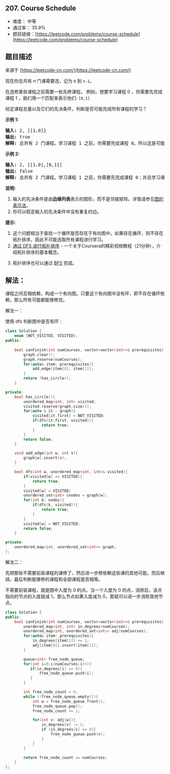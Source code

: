 ## 207. Course Schedule

- 难度： 中等
- 通过率： 35.9%
- 题目链接：[https://leetcode.com/problems/course-schedule](https://leetcode.com/problems/course-schedule)


## 题目描述

来源于 [https://leetcode-cn.com/](https://leetcode-cn.com/)

<p>现在你总共有 <em>n</em> 门课需要选，记为&nbsp;<code>0</code>&nbsp;到&nbsp;<code>n-1</code>。</p>

<p>在选修某些课程之前需要一些先修课程。&nbsp;例如，想要学习课程 0 ，你需要先完成课程 1 ，我们用一个匹配来表示他们: <code>[0,1]</code></p>

<p>给定课程总量以及它们的先决条件，判断是否可能完成所有课程的学习？</p>

<p><strong>示例 1:</strong></p>

<pre><strong>输入:</strong> 2, [[1,0]] 
<strong>输出: </strong>true
<strong>解释:</strong>&nbsp;总共有 2 门课程。学习课程 1 之前，你需要完成课程 0。所以这是可能的。</pre>

<p><strong>示例 2:</strong></p>

<pre><strong>输入:</strong> 2, [[1,0],[0,1]]
<strong>输出: </strong>false
<strong>解释:</strong>&nbsp;总共有 2 门课程。学习课程 1 之前，你需要先完成​课程 0；并且学习课程 0 之前，你还应先完成课程 1。这是不可能的。</pre>

<p><strong>说明:</strong></p>

<ol>
	<li>输入的先决条件是由<strong>边缘列表</strong>表示的图形，而不是邻接矩阵。详情请参见<a href="http://blog.csdn.net/woaidapaopao/article/details/51732947" target="_blank">图的表示法</a>。</li>
	<li>你可以假定输入的先决条件中没有重复的边。</li>
</ol>

<p><strong>提示:</strong></p>

<ol>
	<li>这个问题相当于查找一个循环是否存在于有向图中。如果存在循环，则不存在拓扑排序，因此不可能选取所有课程进行学习。</li>
	<li><a href="https://www.coursera.org/specializations/algorithms" target="_blank">通过 DFS 进行拓扑排序</a> - 一个关于Coursera的精彩视频教程（21分钟），介绍拓扑排序的基本概念。</li>
	<li>
	<p>拓扑排序也可以通过&nbsp;<a href="https://baike.baidu.com/item/%E5%AE%BD%E5%BA%A6%E4%BC%98%E5%85%88%E6%90%9C%E7%B4%A2/5224802?fr=aladdin&amp;fromid=2148012&amp;fromtitle=%E5%B9%BF%E5%BA%A6%E4%BC%98%E5%85%88%E6%90%9C%E7%B4%A2" target="_blank">BFS</a>&nbsp;完成。</p>
	</li>
</ol>


## 解法：

课程之间互相依赖，构成一个有向图。只要这个有向图中没有环，即不存在循环依赖，那么所有可能都能够修完。

解法一：

使用 dfs 判断图中是否有环：

```cpp
class Solution {
    enum {NOT_VISITED, VISITED};
public:
    
    bool canFinish(int numCourses, vector<vector<int>>& prerequisites) {
        graph.clear();
        graph.reserve(numCourses);
        for(auto& item: prerequisites){
            add_edge(item[0], item[1]);
        }
        return !has_circle();
    }

private:
    bool has_circle(){
        unordered_map<int, int> visited;
        visited.reserve(graph.size());
        for(auto & it : graph){
            visited[it.first] = NOT_VISITED;
            if(dfs(it.first, visited)){
                return true;
            }
        }
        return false;
    }

    void add_edge(int w, int v){
        graph[w].insert(v);
    }

    bool dfs(int w, unordered_map<int, int>& visited){
        if(visited[w] == VISITED){
            return true;
        }
        visited[w] = VISITED;
        unordered_set<int> &nodes = graph[w];
        for(int k: nodes){
            if(dfs(k, visited)){
                return true;
            }
        }
        visited[w] = NOT_VISITED;
        return false;
    }

private:
    unordered_map<int, unordered_set<int>> graph;
};
```

解法二：

先把那些不需要前驱课程的课修了，然后进一步修依赖这些课的其他可能，而后继续。最后判断能够修的课程和全部课程是否相等。

不需要前驱课程，就是图中入度为 0 的点。当一个入度为 0 的点，消除后，该点指向的节点的入度就减 1，那么节点如果入度减为 0，那就可以进一步消除其他节点。

```cpp
class Solution {
public:
    bool canFinish(int numCourses, vector<vector<int>>& prerequisites) {
        unordered_map<int, int> in_degrees(numCourses);
        unordered_map<int, unordered_set<int>> adj(numCourses);
        for(auto& item: prerequisites){
            in_degrees[item[1]] += 1;
            adj[item[0]].insert(item[1]);
        }

        queue<int> free_node_queue;
        for(int i=0;i<numCourses;i++){
           if(in_degrees[i] == 0){
               free_node_queue.push(i);
           }
        }

        int free_node_count = 0;
        while (!free_node_queue.empty()){
            int w = free_node_queue.front();
            free_node_queue.pop();
            free_node_count += 1;

            for(int v: adj[w]){
                in_degrees[v] -= 1;
                if (in_degrees[v] == 0){
                    free_node_queue.push(v);
                }
            }
        }

        return free_node_count == numCourses;
    }
};
```